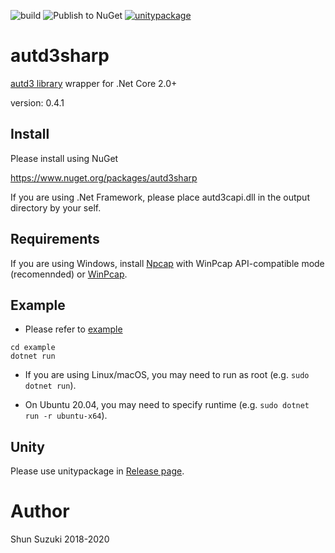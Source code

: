 ![build](https://github.com/shinolab/autd3sharp/workflows/build/badge.svg)
![Publish to NuGet](https://github.com/shinolab/autd3sharp/workflows/Publish%20to%20NuGet/badge.svg)
[![unitypackage](https://github.com/shinolab/autd3sharp/workflows/unitypackage/badge.svg)](https://github.com/shinolab/autd3sharp/releases)

# autd3sharp

[autd3 library](https://github.com/shinolab/autd3-library-software) wrapper for .Net Core 2.0+

version: 0.4.1

## Install

Please install using NuGet

https://www.nuget.org/packages/autd3sharp

If you are using .Net Framework, please place autd3capi.dll in the output directory by your self.

## Requirements

If you are using Windows, install [Npcap](https://nmap.org/npcap/) with WinPcap API-compatible mode (recomennded) or [WinPcap](https://www.winpcap.org/).

## Example

* Please refer to [example](./example)

```
cd example
dotnet run
```

* If you are using Linux/macOS, you may need to run as root (e.g. `sudo dotnet run`).

* On Ubuntu 20.04, you may need to specify runtime (e.g. `sudo dotnet run -r ubuntu-x64`).

## Unity

Please use unitypackage in [Release page](https://github.com/shinolab/autd3sharp/releases).

# Author

Shun Suzuki 2018-2020
